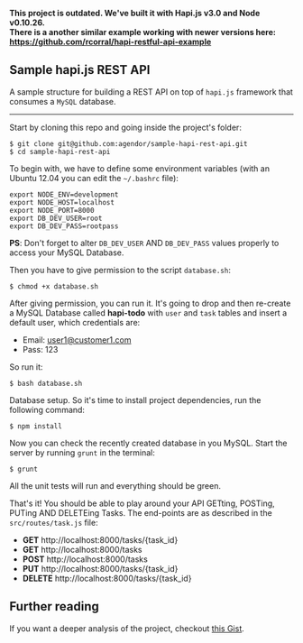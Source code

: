 **This project is outdated. We've built it with Hapi.js v3.0 and Node v0.10.26.**  
**There is a another similar example working with newer versions here: https://github.com/rcorral/hapi-restful-api-example**

## Sample hapi.js REST API

A sample structure for building a REST API on top of `hapi.js` framework that consumes a `MySQL` database.

---
Start by cloning this repo and going inside the project's folder:

```shell
$ git clone git@github.com:agendor/sample-hapi-rest-api.git
$ cd sample-hapi-rest-api
```

To begin with, we have to define some environment variables (with an Ubuntu 12.04 you can edit the `~/.bashrc` file):

```shell
export NODE_ENV=development
export NODE_HOST=localhost
export NODE_PORT=8000
export DB_DEV_USER=root
export DB_DEV_PASS=rootpass
```

**PS**: Don't forget to alter `DB_DEV_USER` AND `DB_DEV_PASS` values properly to access your MySQL Database.

Then you have to give permission to the script `database.sh`:

```shell
$ chmod +x database.sh
```

After giving permission, you can run it. It's going to drop and then re-create a MySQL Database called **hapi-todo** with `user` and `task` tables and insert a default user, which credentials are:

* Email: user1@customer1.com
* Pass: 123

So run it:

```shell
$ bash database.sh
```

Database setup. So it's time to install project dependencies, run the following command:

```shell
$ npm install
```


Now you can check the recently created database in you MySQL. Start the server by running `grunt` in the terminal:

```shell
$ grunt
```

All the unit tests will run and everything should be green.

That's it! You should be able to play around your API GETting, POSTing, PUTing AND DELETEing Tasks. The end-points are as described in the `src/routes/task.js` file:

* **GET** http://localhost:8000/tasks/{task_id}
* **GET** http://localhost:8000/tasks
* **POST** http://localhost:8000/tasks
* **PUT** http://localhost:8000/tasks/{task_id}
* **DELETE** http://localhost:8000/tasks/{task_id}

## Further reading

If you want a deeper analysis of the project, checkout [this Gist](https://gist.github.com/agendor/9922151).
